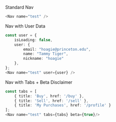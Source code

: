 Standard Nav
```ts
<Nav name="test" />
```

Nav with User Data
```ts
const user = {
    isLoading: false,
    user: {
        email: "hoagie@princeton.edu",
        name: "Tammy Tiger",
        nickname: "hoagie"
    },
};
<Nav name="test" user={user} />
```

Nav with Tabs + Beta Disclaimer
```ts
const tabs = [
    { title: 'Buy', href: '/buy' },
    { title: 'Sell', href: '/sell' },
    { title: 'My Purchases', href: '/profile' }
];
<Nav name="test" tabs={tabs} beta={true}/>
```